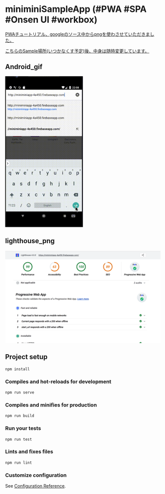 # miniminiSampleApp (#PWA #SPA #Onsen UI #workbox)
[PWAチュートリアル、googleのソース中からpngを使わさせていただきました。](https://codelabs.developers.google.com/codelabs/your-first-pwapp-ja/#1)

[こちらのSample場所(いつかなくす予定)後、中身は随時変更しています。](https://miniminiapp-4a450.firebaseapp.com/)

## Android_gif
<img width="250" alt="lookAndroid" src="https://github.com/sachiko-kame/onsenUISamplewithVue/blob/develop/minidemo.gif">

## lighthouse_png
<img width="500" alt="lighthouseSample" src="https://github.com/sachiko-kame/onsenUISamplewithVue/blob/develop/sample.png">

## Project setup
```
npm install
```

### Compiles and hot-reloads for development
```
npm run serve
```

### Compiles and minifies for production
```
npm run build
```

### Run your tests
```
npm run test
```

### Lints and fixes files
```
npm run lint
```

### Customize configuration
See [Configuration Reference](https://cli.vuejs.org/config/).
